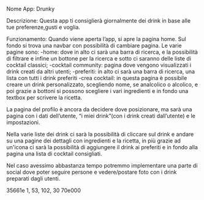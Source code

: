 Nome App: Drunky

Descrizione:
Questa app ti consiglierà giornalmente dei drink in base alle tue preferenze,gusti e voglia.

Funzionamento:
Quando viene aperta l’app, si apre la pagina home. Sul fondo si trova una navbar con possibilità di cambiare pagina. Le varie pagine sono:
-home: dove in alto ci sarà una barra di ricerca, e la possibilità di filtrare e infine un bottone per la ricerca e sotto ci saranno delle liste di cocktail classici;
-cocktail community: pagina dove vengono visualizzati i drink creati da altri utenti;
-preferiti: in alto ci sarà una barra di ricerca, una lista con tutti i drink preferiti
-crea cocktail: in questa pagina è possibile creare un drink personalizzato, scegliendo nome, se analcolico o alcolico, e poi grazie a bottoni si possono scegliere i vari ingredienti e in fondo una textbox per scrivere la ricetta.

La pagina del profilo è ancora da decidere dove posizionare, ma sarà una pagina con i dati dell’utente, “i miei drink”(con i drink creati dall’utente) e le impostazioni.

Nella varie liste dei drink ci sarà la possibilità di cliccare sul drink e andare su una pagine dei dettagli con ingredienti e la ricetta, in più grazie ad un'icona ci sarà la possibilità di aggiungere il drink ai preferiti e in fondo alla pagina una lista di cocktail consigliati.

Nel caso avessimo abbastanza tempo potremmo implementare una parte di social dove poter seguire persone e vedere/postare foto con i drink preparati dagli utenti.

35661e 1, 53, 102, 30
70e000